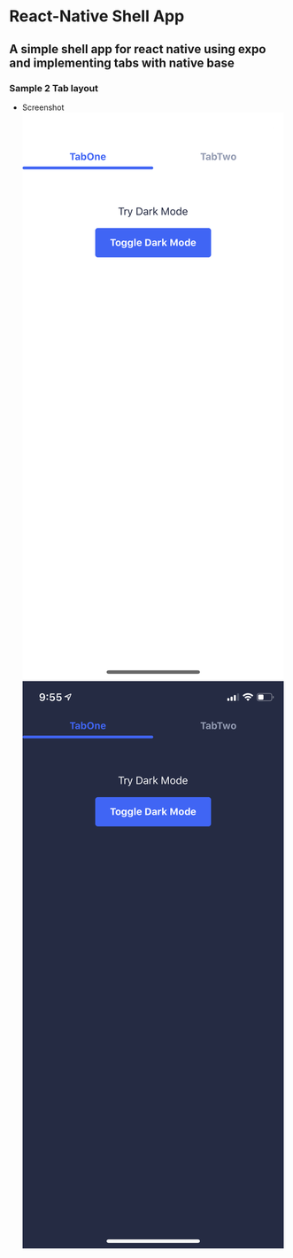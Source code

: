 # React-Native Shell App

## A simple shell app for react native using expo and implementing tabs with native base

### Sample 2 Tab layout

- Screenshot
  ![Alt text](client/assets/screenshotTabOneL.jpeg "Title")
  ![Alt text](client/assets/screenshotTabOneD.jpeg "Title")
